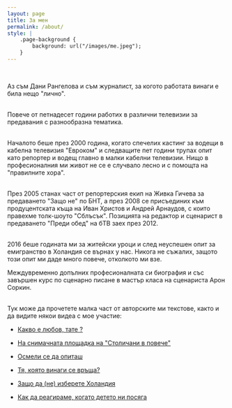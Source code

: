 ```yaml
---
layout: page
title: За мен
permalink: /about/
style: |
    .page-background {
        background: url("/images/me.jpeg");
    }
---
```



&nbsp;&nbsp;&nbsp;&nbsp;&nbsp;&nbsp;&nbsp;&nbsp;

Аз съм Дани Рангелова и съм журналист, за когото работата винаги е била нещо "лично".
<br>
<br>

Повече от петнадесет години работих в различни телевизии за предавания с разнообразна тематика. 
<br>
<br>

Началото беше през 2000 година, когато спечелих кастинг за водещи в кабелна телевизия "Евроком" и следващите пет години трупах опит като репортер и водещ главно в малки кабелни телевизии. Нищо в професионалния ми живот не се е случвало лесно и с помощта на "правилните хора".
<br>
<br>

През 2005 станах част от репортерския екип на Живка Гичева за предаването "Защо не" по БНТ, а през 2008 се присъединих към продуцентската къща на Иван Христов и Андрей Арнаудов, с които правехме толк-шоуто "Сблъсък".
Позицията на редактор и сценарист в предаването "Преди обед" на бТВ заех през 2012. 
<br>
<br>

2016 беше годината ми за житейски уроци и след неуспешен опит за емигранство в Холандия се върнах у нас. Никога не съжалих, защото този опит ми даде много повече, отколкото ми взе. 

Междувременно допълних професионалната си биография и със завършен курс по сценарно писане в мастър класа на сценариста Арон Соркин.


<br>
Тук може да прочетете малка част от авторските ми текстове, както и да видите някои видеа с мое участие: 

* [Какво е любов, тате ?](http://mamaninja.bg/общество/истории/item/1418-kakvo-e-lyubov,-tate)

* [На снимачната площадка на "Столичани в повече"](http://www.btv.bg/video/shows/predi-obed/videos/na-snimachnata-ploshtadka-na-stolichani-v-poveche.html)

* [Осмели се да опиташ](http://mamaninja.bg/мама/кариера/item/1505-osmeli-se-da-opitash)
  
* [Тя, която винаги се връща?](http://www.highviewart.com/cvetno/tya-koyato-vinagi-se-vrashta-9048.html)

* [Защо да (не) изберете Холандия](http://mamaninja.bg/общество/истории/item/1387-zashto-da-ne-izberete-holandiya)

* [Как да реагираме, когато детето ни посяга](http://www.btv.bg/video/shows/predi-obed/videos/kak-da-reagirame-kogato-deteto-ni-posjaga.html)


